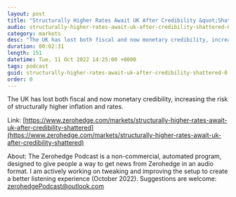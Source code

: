 ```yaml
---
layout: post
title: "Structurally Higher Rates Await UK After Credibility &quot;Shattered&quot;"
audio: structurally-higher-rates-await-uk-after-credibility-shattered-0
category: markets
desc: "The UK has lost both fiscal and now monetary credibility, increasing the risk of structurally higher inflation and rates."
duration: 00:02:31
length: 151
datetime: Tue, 11 Oct 2022 14:25:00 +0000
tags: podcast
guid: structurally-higher-rates-await-uk-after-credibility-shattered-0
order: 0
---
```

The UK has lost both fiscal and now monetary credibility, increasing the risk of structurally higher inflation and rates.

Link: [https://www.zerohedge.com/markets/structurally-higher-rates-await-uk-after-credibility-shattered](https://www.zerohedge.com/markets/structurally-higher-rates-await-uk-after-credibility-shattered)

About: The Zerohedge Podcast is a non-commercial, automated program, designed to give people a way to get news from Zerohedge in an audio format.  I am actively working on tweaking and improving the setup to create a better listening experience (October 2022).  Suggestions are welcome: [zerohedgePodcast@outlook.com](mailto:zerohedgePodcast@outlook.com)